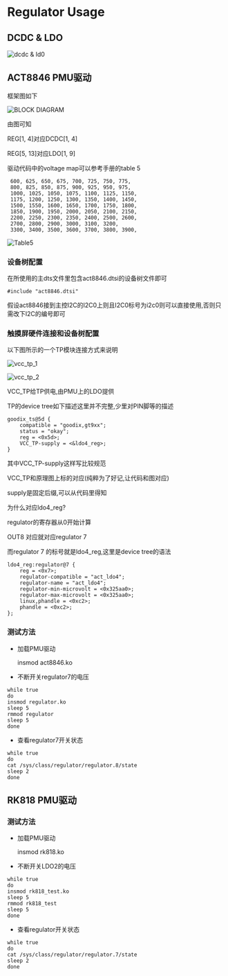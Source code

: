 # Regulator Usage

## DCDC & LDO

![dcdc & ld0](./dcdc_ldo1.png)

## ACT8846 PMU驱动

框架图如下

![BLOCK DIAGRAM](./dcdc_ldo.png)

由图可知

REG[1, 4]对应DCDC[1, 4]

REG[5, 13]对应LDO[1, 9]

驱动代码中的voltage map可以参考手册的table 5

	 600, 625, 650, 675, 700, 725, 750, 775,
	 800, 825, 850, 875, 900, 925, 950, 975,
	 1000, 1025, 1050, 1075, 1100, 1125, 1150,
	 1175, 1200, 1250, 1300, 1350, 1400, 1450,
	 1500, 1550, 1600, 1650, 1700, 1750, 1800,
	 1850, 1900, 1950, 2000, 2050, 2100, 2150,
	 2200, 2250, 2300, 2350, 2400, 2500, 2600,
	 2700, 2800, 2900, 3000, 3100, 3200,
	 3300, 3400, 3500, 3600, 3700, 3800, 3900,

![Table5](./table5.png)

### 设备树配置

在所使用的主dts文件里包含act8846.dtsi的设备树文件即可

	#include "act8846.dtsi"

假设act8846接到主控I2C的I2C0上则且I2C0标号为i2c0则可以直接使用,否则只需改下I2C的编号即可

### 触摸屏硬件连接和设备树配置

以下图所示的一个TP模块连接方式来说明

![vcc_tp_1](./vcc_tp_1.png)

![vcc_tp_2](./vcc_tp_2.png)

VCC_TP给TP供电,由PMU上的LDO提供

TP的device tree如下描述这里并不完整,少里对PIN脚等的描述

```shell
goodix_ts@5d {
    compatible = "goodix,gt9xx";
    status = "okay";
    reg = <0x5d>;
    VCC_TP-supply = <&ldo4_reg>;
}
```

其中VCC_TP-supply这样写比较规范

VCC_TP和原理图上标的对应(纯粹为了好记,让代码和图对应)

supply是固定后缀,可以从代码里得知

为什么对应ldo4_reg?

regulator的寄存器从0开始计算

OUT8 对应就对应regulator 7

而regulator 7 的标号就是ldo4_reg,这里是device tree的语法

```shell
ldo4_reg:regulator@7 {
	reg = <0x7>;
	regulator-compatible = "act_ldo4";
	regulator-name = "act_ldo4";
	regulator-min-microvolt = <0x325aa0>;
	regulator-max-microvolt = <0x325aa0>;
	linux,phandle = <0xc2>;
	phandle = <0xc2>;
};
```

### 测试方法

- 加载PMU驱动

	insmod act8846.ko

- 不断开关regulator7的电压

```shell
while true
do
insmod regulator.ko
sleep 5
rmmod regulator
sleep 5
done
```

- 查看regulator7开关状态

```shell
while true
do
cat /sys/class/regulator/regulator.8/state
sleep 2
done
```

## RK818 PMU驱动

### 测试方法

- 加载PMU驱动

	insmod rk818.ko

- 不断开关LDO2的电压

```shell
while true
do
insmod rk818_test.ko
sleep 5
rmmod rk818_test
sleep 5
done
```

- 查看regulator开关状态

```shell
while true
do
cat /sys/class/regulator/regulator.7/state
sleep 2
done
```
